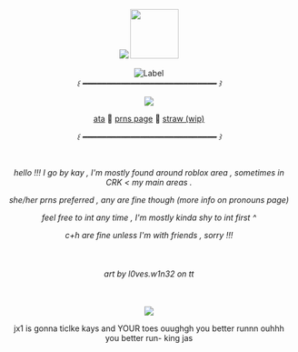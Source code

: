 <p align="center">
  <img src="https://readme-typing-svg.herokuapp.com?font=Fira+Code&size=22&pause=1000&color=E3D083&center=true&vCenter=true&width=600&lines=sign+ata;j%2C+v+and+moots+ily" />
  <img src="https://files.catbox.moe/h110ws.png" width="85" height="87" />
</p>


<div align=center>

![Label](https://img.shields.io/badge/fyi-i%20love%20elliot-FEEB9C)
<br>
<i> ꒰   ━━━━━━━━━━━━━━━━━━━━━━━━━━━━  ꒱ </i>

<img src="https://files.catbox.moe/m8tgzp.png" />
<br>

[ata](https://kayyoko.atabook.org) 🍕 [prns page](https://en.pronouns.page/@kayyoko) 🍕 [straw (wip)](https://straw.page/)


<i> ꒰   ━━━━━━━━━━━━━━━━━━━━━━━━━━━━  ꒱ </i>

<br>

<i> hello !!! I go by kay , I'm mostly found around roblox area , sometimes in CRK < my main areas . </i>

<i> she/her prns preferred , any are fine though (more info on pronouns page) </i>

<i> feel free to int any time , I'm mostly kinda shy to int first ^ </i>

<i> c+h are fine unless I'm with friends , sorry !!! </i>

<br>

  <i><h6> art by l0ves.w1n32 on tt </h6></i>
</div>

<div align=center>

<br>

<img src="https://files.catbox.moe/i3q4dx.png">

jx1 is gonna ticlke kays and YOUR toes ouughgh you better runnn ouhhh you better run- king jas

</div>



<!-- ^ 10  ─ for the border -->
